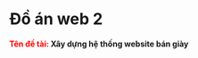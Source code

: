 # Đồ án web 2

<b style="color:red">Tên đề tài: </b><strong>Xây dựng hệ thống website bán giày</strong>
